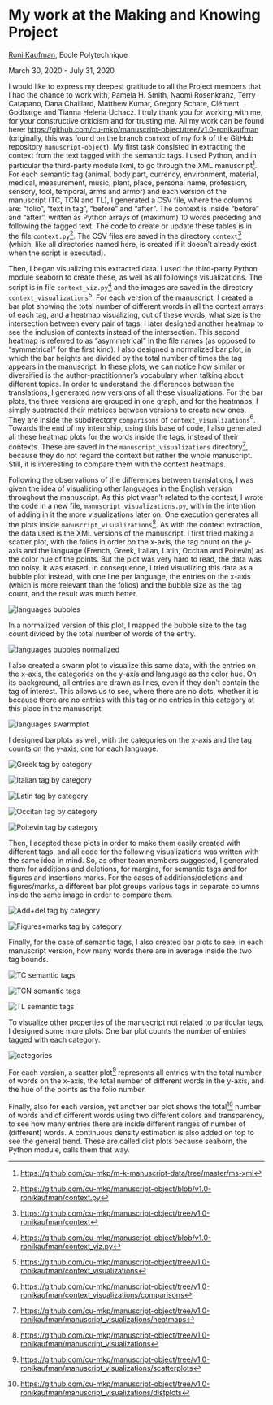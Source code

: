 # My work at the Making and Knowing Project

[Roni Kaufman](https://github.com/ronikaufman), Ecole Polytechnique

March 30, 2020 - July 31, 2020

I would like to express my deepest gratitude to all the Project
members that I had the chance to work with, Pamela H. Smith, Naomi
Rosenkranz, Terry Catapano, Dana Chaillard, Matthew Kumar, Gregory
Schare, Clément Godbarge and Tianna Helena Uchacz. I truly thank you
for working with me, for your constructive criticism and for trusting me.
All my work can be found here:
<https://github.com/cu-mkp/manuscript-object/tree/v1.0-ronikaufman> (originally, this was found on the branch `context` of my fork of the
GitHub repository `manuscript-object`).
My first task consisted in extracting the context from the text
tagged with the semantic tags. I used Python, and in particular the
third-party module lxml, to go through the XML manuscript[^1]. For each
semantic tag (animal, body part, currency, environment, material,
medical, measurement, music, plant, place, personal name, profession,
sensory, tool, temporal, arms and armor) and each version of the
manuscript (TC, TCN and TL), I generated a CSV file, where the
columns are: “folio”, “text in tag”, “before” and “after”. The context is
inside “before” and “after”, written as Python arrays of (maximum) 10
words preceding and following the tagged text. The code to create or
update these tables is in the file `context.py`[^2]. The CSV files are saved in
the directory `context`[^3] (which, like all directories named here, is created if
it doesn’t already exist when the script is executed).

[^1]: <https://github.com/cu-mkp/m-k-manuscript-data/tree/master/ms-xml>

[^2]: <https://github.com/cu-mkp/manuscript-object/blob/v1.0-ronikaufman/context.py>

[^3]: <https://github.com/cu-mkp/manuscript-object/tree/v1.0-ronikaufman/context>


Then, I began visualizing this extracted data. I used the third-party
Python module seaborn to create these, as well as all followings
visualizations. The script is in file `context_viz.py`[^4] and the images are
saved in the directory `context_visualizations`[^5].
For each version of the manuscript, I created a bar plot showing
the total number of different words in all the context arrays of each tag,
and a heatmap visualizing, out of these words, what size is the
intersection between every pair of tags. I later designed another
heatmap to see the inclusion of contexts instead of the intersection. This
second heatmap is referred to as “asymmetrical” in the file names (as
opposed to “symmetrical” for the first kind). I also designed a normalized
bar plot, in which the bar heights are divided by the total number of times
the tag appears in the manuscript. In these plots, we can notice how
similar or diversified is the author-practitionner’s vocabulary when talking
about different topics.
In order to understand the differences between the translations, I
generated new versions of all these visualizations. For the bar plots, the
three versions are grouped in one graph, and for the heatmaps, I simply
subtracted their matrices between versions to create new ones. They are
inside the subdirectory `comparisons` of `context_visualizations`[^6].
Towards the end of my internship, using this base of code, I also
generated all these heatmap plots for the words inside the tags, instead
of their contexts. These are saved in the `manuscript_visualizations`
directory[^7], because they do not regard the context but rather the whole
manuscript. Still, it is interesting to compare them with the context
heatmaps.

[^4]: <https://github.com/cu-mkp/manuscript-object/blob/v1.0-ronikaufman/context_viz.py>

[^5]: <https://github.com/cu-mkp/manuscript-object/tree/v1.0-ronikaufman/context_visualizations>

[^6]: <https://github.com/cu-mkp/manuscript-object/tree/v1.0-ronikaufman/context_visualizations/comparisons>

[^7]: <https://github.com/cu-mkp/manuscript-object/tree/v1.0-ronikaufman/manuscript_visualizations/heatmaps>


Following the observations of the differences between translations,
I was given the idea of visualizing other languages in the English version
throughout the manuscript. As this plot wasn’t related to the context, I
wrote the code in a new file, `manuscript_visualizations.py`, with in the
intention of adding in it the more visualizations later on. One execution
generates all the plots inside `manuscript_visualizations`[^8]. As with the
context extraction, the data used is the XML versions of the manuscript.
I first tried making a scatter plot, with the folios in order on the
x-axis, the tag count on the y-axis and the language (French, Greek,
Italian, Latin, Occitan and Poitevin) as the color hue of the points. But
the plot was very hard to read, the data was too noisy. It was erased. In
consequence, I tried visualizing this data as a bubble plot instead, with
one line per language, the entries on the x-axis (which is more relevant
than the folios) and the bubble size as the tag count, and the result was
much better. 

[^8]: <https://github.com/cu-mkp/manuscript-object/tree/v1.0-ronikaufman/manuscript_visualizations>

![languages bubbles](https://github.com/cu-mkp/manuscript-object/blob/v1.0-ronikaufman/manuscript_visualizations/bubbleplots/languages_bubbles.png?raw=true)

In a normalized version of this plot, I mapped the bubble
size to the tag count divided by the total number of words of the entry.

![languages bubbles normalized](https://github.com/cu-mkp/manuscript-object/blob/v1.0-ronikaufman/manuscript_visualizations/bubbleplots/languages_bubbles_normalized.png?raw=true)

I also created a swarm plot to visualize this same data, with the
entries on the x-axis, the categories on the y-axis and language as the
color hue. On its background, all entries are drawn as lines, even if they
don’t contain the tag of interest. This allows us to see, where there are
no dots, whether it is because there are no entries with this tag or no
entries in this category at this place in the manuscript. 

![languages swarmplot](https://github.com/cu-mkp/manuscript-object/blob/v1.0-ronikaufman/manuscript_visualizations/swarmplots/languages_swarmplot.png?raw=true)

I designed barplots as well, with the categories on the x-axis and the tag counts on the
y-axis, one for each language.

![Greek tag by category](https://github.com/cu-mkp/manuscript-object/blob/v1.0-ronikaufman/manuscript_visualizations/barplots/el_tag_by_category_barplot.png?raw=true)

![Italian tag by category](https://github.com/cu-mkp/manuscript-object/blob/v1.0-ronikaufman/manuscript_visualizations/barplots/it_tag_by_category_barplot.png?raw=true)

![Latin tag by category](https://github.com/cu-mkp/manuscript-object/blob/v1.0-ronikaufman/manuscript_visualizations/barplots/la_tag_by_category_barplot.png?raw=true)

![Occitan tag by category](https://github.com/cu-mkp/manuscript-object/blob/v1.0-ronikaufman/manuscript_visualizations/barplots/oc_tag_by_category_barplot.png?raw=true)

![Poitevin tag by category](https://github.com/cu-mkp/manuscript-object/blob/v1.0-ronikaufman/manuscript_visualizations/barplots/po_tag_by_category_barplot.png?raw=true)

Then, I adapted these plots in order to make them easily created
with different tags, and all code for the following visualizations was
written with the same idea in mind. So, as other team members
suggested, I generated them for additions and deletions, for margins, for
semantic tags and for figures and insertions marks. For the cases of
additions/deletions and figures/marks, a different bar plot groups various
tags in separate columns inside the same image in order to compare
them. 

![Add+del tag by category](https://github.com/cu-mkp/manuscript-object/blob/v1.0-ronikaufman/manuscript_visualizations/barplots/add_del_tag_by_category_barplot.png?raw=true)

![Figures+marks tag by category](https://github.com/cu-mkp/manuscript-object/blob/v1.0-ronikaufman/manuscript_visualizations/barplots/figures_marks_barplot.png?raw=true)

Finally, for the case of semantic tags, I also created bar plots to
see, in each manuscript version, how many words there are in average
inside the two tag bounds.

![TC semantic tags](https://github.com/cu-mkp/manuscript-object/blob/v1.0-ronikaufman/manuscript_visualizations/barplots/tc_semantic_tags_size_barplot.png?raw=true)

![TCN semantic tags](https://github.com/cu-mkp/manuscript-object/blob/v1.0-ronikaufman/manuscript_visualizations/barplots/tcn_semantic_tags_size_barplot.png?raw=true)

![TL semantic tags](https://github.com/cu-mkp/manuscript-object/blob/v1.0-ronikaufman/manuscript_visualizations/barplots/tl_semantic_tags_size_barplot.png?raw=true)

To visualize other properties of the manuscript not related to
particular tags, I designed some more plots. One bar plot counts the
number of entries tagged with each category. 

![categories](https://github.com/cu-mkp/manuscript-object/blob/v1.0-ronikaufman/manuscript_visualizations/barplots/categories_barplot.png?raw=true)

For each version, a scatter plot[^9] represents all entries with the total number of words on the
x-axis, the total number of different words in the y-axis, and the hue of
the points as the folio number.

[^9]: <https://github.com/cu-mkp/manuscript-object/tree/v1.0-ronikaufman/manuscript_visualizations/scatterplots>


Finally, also for each version, yet another bar plot shows the total[^10]
number of words and of different words using two different colors and
transparency, to see how many entries there are inside different ranges
of number of (different) words. A continuous density estimation is also
added on top to see the general trend. These are called dist plots
because seaborn, the Python module, calls them that way.

[^10]: <https://github.com/cu-mkp/manuscript-object/tree/v1.0-ronikaufman/manuscript_visualizations/distplots>


